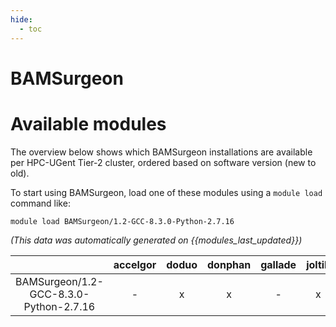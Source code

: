 ```yaml
---
hide:
  - toc
---
```


BAMSurgeon
==========

# Available modules


The overview below shows which BAMSurgeon installations are available per HPC-UGent Tier-2 cluster, ordered based on software version (new to old).

To start using BAMSurgeon, load one of these modules using a `module load` command like:

```shell
module load BAMSurgeon/1.2-GCC-8.3.0-Python-2.7.16
```

*(This data was automatically generated on {{modules_last_updated}})*  

| |accelgor|doduo|donphan|gallade|joltik|shinx|skitty|
| :---: | :---: | :---: | :---: | :---: | :---: | :---: | :---: |
|BAMSurgeon/1.2-GCC-8.3.0-Python-2.7.16|-|x|x|-|x|-|-|
